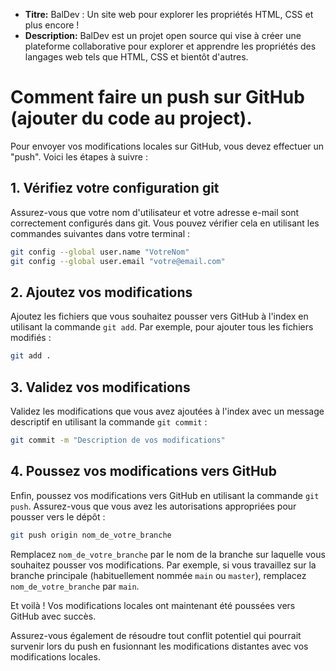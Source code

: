 


* **Titre:** BalDev : Un site web pour explorer les propriétés HTML, CSS et plus encore !
* **Description:** BalDev est un projet open source qui vise à créer une plateforme collaborative pour explorer et apprendre les propriétés des langages web tels que HTML, CSS et bientôt d'autres.

# Comment faire un push sur GitHub (ajouter du code au project).

Pour envoyer vos modifications locales sur GitHub, vous devez effectuer un "push". Voici les étapes à suivre :

## 1. Vérifiez votre configuration git

Assurez-vous que votre nom d'utilisateur et votre adresse e-mail sont correctement configurés dans git. Vous pouvez vérifier cela en utilisant les commandes suivantes dans votre terminal :

```bash
git config --global user.name "VotreNom"
git config --global user.email "votre@email.com"
```

## 2. Ajoutez vos modifications

Ajoutez les fichiers que vous souhaitez pousser vers GitHub à l'index en utilisant la commande `git add`. Par exemple, pour ajouter tous les fichiers modifiés :

```bash
git add .
```

## 3. Validez vos modifications

Validez les modifications que vous avez ajoutées à l'index avec un message descriptif en utilisant la commande `git commit` :

```bash
git commit -m "Description de vos modifications"
```

## 4. Poussez vos modifications vers GitHub

Enfin, poussez vos modifications vers GitHub en utilisant la commande `git push`. Assurez-vous que vous avez les autorisations appropriées pour pousser vers le dépôt :

```bash
git push origin nom_de_votre_branche
```

Remplacez `nom_de_votre_branche` par le nom de la branche sur laquelle vous souhaitez pousser vos modifications. Par exemple, si vous travaillez sur la branche principale (habituellement nommée `main` ou `master`), remplacez `nom_de_votre_branche` par `main`.

Et voilà ! Vos modifications locales ont maintenant été poussées vers GitHub avec succès.

Assurez-vous également de résoudre tout conflit potentiel qui pourrait survenir lors du push en fusionnant les modifications distantes avec vos modifications locales.
